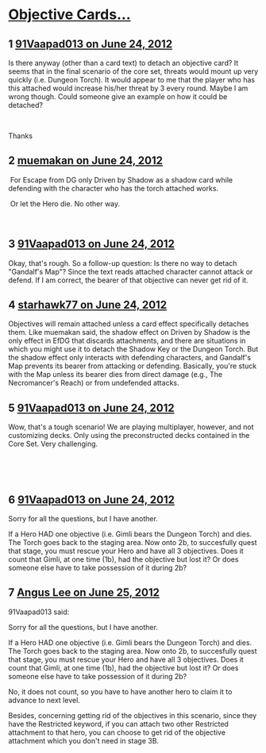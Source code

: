 # [Objective Cards…](https://community.fantasyflightgames.com/topic/66491-objective-cards%E2%80%A6/)

## 1 [91Vaapad013 on June 24, 2012](https://community.fantasyflightgames.com/topic/66491-objective-cards%E2%80%A6/?do=findComment&comment=649033)

Is there anyway (other than a card text) to detach an objective card? It seems that in the final scenario of the core set, threats would mount up very quickly (i.e. Dungeon Torch). It would appear to me that the player who has this attached would increase his/her threat by 3 every round. Maybe I am wrong though. Could someone give an example on how it could be detached?

 

Thanks

## 2 [muemakan on June 24, 2012](https://community.fantasyflightgames.com/topic/66491-objective-cards%E2%80%A6/?do=findComment&comment=649038)

 For Escape from DG only Driven by Shadow as a shadow card while defending with the character who has the torch attached works.

 Or let the Hero die. No other way.

 

## 3 [91Vaapad013 on June 24, 2012](https://community.fantasyflightgames.com/topic/66491-objective-cards%E2%80%A6/?do=findComment&comment=649044)

Okay, that's rough. So a follow-up question: Is there no way to detach "Gandalf's Map"? Since the text reads attached character cannot attack or defend. If I am correct, the bearer of that objective can never get rid of it.

## 4 [starhawk77 on June 24, 2012](https://community.fantasyflightgames.com/topic/66491-objective-cards%E2%80%A6/?do=findComment&comment=649050)

Objectives will remain attached unless a card effect specifically detaches them. Like muemakan said, the shadow effect on Driven by Shadow is the only effect in EfDG that discards attachments, and there are situations in which you might use it to detach the Shadow Key or the Dungeon Torch. But the shadow effect only interacts with defending characters, and Gandalf's Map prevents its bearer from attacking or defending. Basically, you're stuck with the Map unless its bearer dies from direct damage (e.g., The Necromancer's Reach) or from undefended attacks.

## 5 [91Vaapad013 on June 24, 2012](https://community.fantasyflightgames.com/topic/66491-objective-cards%E2%80%A6/?do=findComment&comment=649054)

Wow, that's a tough scenario! We are playing multiplayer, however, and not customizing decks. Only using the preconstructed decks contained in the Core Set. Very challenging.

 

 

## 6 [91Vaapad013 on June 24, 2012](https://community.fantasyflightgames.com/topic/66491-objective-cards%E2%80%A6/?do=findComment&comment=649058)

Sorry for all the questions, but I have another.

If a Hero HAD one objective (i.e. Gimli bears the Dungeon Torch) and dies. The Torch goes back to the staging area. Now onto 2b, to succesfully quest that stage, you must rescue your Hero and have all 3 objectives. Does it count that Gimli, at one time (1b), had the objective but lost it? Or does someone else have to take possession of it during 2b?

## 7 [Angus Lee on June 25, 2012](https://community.fantasyflightgames.com/topic/66491-objective-cards%E2%80%A6/?do=findComment&comment=649104)

91Vaapad013 said:

Sorry for all the questions, but I have another.

If a Hero HAD one objective (i.e. Gimli bears the Dungeon Torch) and dies. The Torch goes back to the staging area. Now onto 2b, to succesfully quest that stage, you must rescue your Hero and have all 3 objectives. Does it count that Gimli, at one time (1b), had the objective but lost it? Or does someone else have to take possession of it during 2b?



No, it does not count, so you have to have another hero to claim it to advance to next level.

Besides, concerning getting rid of the objectives in this scenario, since they have the Restricted keyword, if you can attach two other Restricted attachment to that hero, you can choose to get rid of the objective attachment which you don't need in stage 3B.

